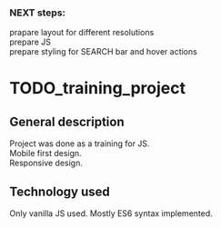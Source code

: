 ### NEXT steps: </br>
prapare layout for different resolutions</br>
prepare JS</br>
prepare styling for SEARCH bar and hover actions

# TODO_training_project

## General description

Project was done as a training for JS.</br>
Mobile first design.</br>
Responsive design.</br>

## Technology used
Only vanilla JS used. Mostly ES6 syntax implemented.
